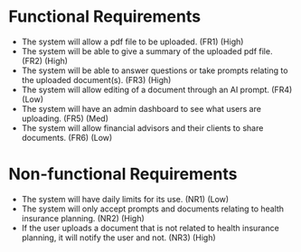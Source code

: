 # Functional Requirements 
* The system will allow a pdf file to be uploaded. (FR1) (High)
* The system will be able to give a summary of the uploaded pdf file. (FR2) (High)
* The system will be able to answer questions or take prompts relating to the uploaded document(s). (FR3) (High)
* The system will allow editing of a document through an AI prompt. (FR4) (Low)
* The system will have an admin dashboard to see what users are uploading. (FR5) (Med)
* The system will allow financial advisors and their clients to share documents. (FR6) (Low)


# Non-functional Requirements
* The system will have daily limits for its use. (NR1) (Low)
* The system will only accept prompts and documents relating to health insurance planning. (NR2) (High)
* If the user uploads a document that is not related to health insurance planning, it will notify the user and not. (NR3) (High)


